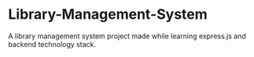 # Library-Management-System
A library management system project made while learning express.js and backend technology stack.
